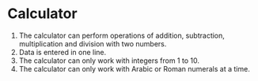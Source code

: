 # Calculator
1. The calculator can perform operations of addition, subtraction, multiplication and division with two numbers.
2. Data is entered in one line.
3. The calculator can only work with integers from 1 to 10.
4. The calculator can only work with Arabic or Roman numerals at a time.
